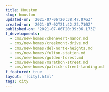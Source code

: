 ```yaml
---
title: Houston
slug: houston
updated-on: '2021-07-06T20:38:47.076Z'
created-on: '2021-07-02T21:42:22.710Z'
published-on: '2021-07-06T20:39:06.173Z'
f_developments:
  - cms/new-homes/chenevert-manor.md
  - cms/new-homes/creekmont-drive.md
  - cms/new-homes/del-norte-heights.md
  - cms/new-homes/fulton-station.md
  - cms/new-homes/golden-forest.md
  - cms/new-homes/marathon-street.md
  - cms/new-homes/patrick-street-landing.md
f_featured: true
layout: '[city].html'
tags: city
---
```



